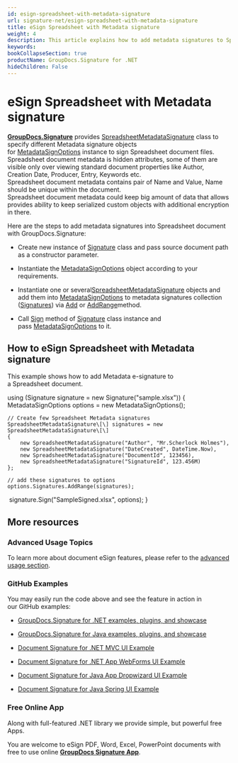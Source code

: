 ```yaml
---
id: esign-spreadsheet-with-metadata-signature
url: signature-net/esign-spreadsheet-with-metadata-signature
title: eSign Spreadsheet with Metadata signature
weight: 4
description: This article explains how to add metadata signatures to Spreadsheet document with GroupDocs.Signature
keywords: 
bookCollapseSection: true
productName: GroupDocs.Signature for .NET
hideChildren: False
---
```


# eSign Spreadsheet with Metadata signature

[**GroupDocs.Signature**](https://products.groupdocs.com/signature/net) provides [SpreadsheetMetadataSignature](https://apireference.groupdocs.com/net/signature/groupdocs.signature.domain/spreadsheetmetadatasignature) class to specify different Metadata signature objects for [MetadataSignOptions](https://apireference.groupdocs.com/net/signature/groupdocs.signature.options/metadatasignoptions) instance to sign Spreadsheet document files.   
Spreadsheet document metadata is hidden attributes, some of them are visible only over viewing standard document properties like Author, Creation Date, Producer, Entry, Keywords etc.  
Spreadsheet document metadata contains pair of Name and Value, Name should be unique within the document.  
Spreadsheet document metadata could keep big amount of data that allows provides ability to keep serialized custom objects with additional encryption in there. 

Here are the steps to add metadata signatures into Spreadsheet document with GroupDocs.Signature:

*   Create new instance of [Signature](https://apireference.groupdocs.com/net/signature/groupdocs.signature/signature) class and pass source document path as a constructor parameter.
    
*   Instantiate the [MetadataSignOptions](https://apireference.groupdocs.com/net/signature/groupdocs.signature.options/metadatasignoptions) object according to your requirements.
    
*   Instantiate one or several[SpreadsheetMetadataSignature](https://apireference.groupdocs.com/net/signature/groupdocs.signature.domain/spreadsheetmetadatasignature) objects and add them into [MetadataSignOptions](https://apireference.groupdocs.com/net/signature/groupdocs.signature.options/metadatasignoptions) to metadata signatures collection ([Signatures](https://apireference.groupdocs.com/net/signature/groupdocs.signature.options/metadatasignoptions/properties/signatures)) via [Add](https://apireference.groupdocs.com/net/signature/groupdocs.signature.domain/metadatasignaturecollection/methods/add) or [AddRange](https://apireference.groupdocs.com/net/signature/groupdocs.signature.domain/metadatasignaturecollection/methods/addrange)method.
    
*   Call [Sign](https://apireference.groupdocs.com/net/signature/groupdocs.signature/signature/methods/sign) method of [Signature](https://apireference.groupdocs.com/net/signature/groupdocs.signature/signature) class instance and pass [MetadataSignOptions](https://apireference.groupdocs.com/net/signature/groupdocs.signature.options/metadatasignoptions) to it.
    

## How to eSign Spreadsheet with Metadata signature

This example shows how to add Metadata e-signature to a Spreadsheet document.

using (Signature signature = new Signature("sample.xlsx"))
{
    MetadataSignOptions options = new MetadataSignOptions();

    // Create few Spreadsheet Metadata signatures
    SpreadsheetMetadataSignature\[\] signatures = new SpreadsheetMetadataSignature\[\]
    {
        new SpreadsheetMetadataSignature("Author", "Mr.Scherlock Holmes"),
        new SpreadsheetMetadataSignature("DateCreated", DateTime.Now),
        new SpreadsheetMetadataSignature("DocumentId", 123456),
        new SpreadsheetMetadataSignature("SignatureId", 123.456M)
    };
  
    // add these signatures to options
    options.Signatures.AddRange(signatures);
    signature.Sign("SampleSigned.xlsx", options);
}

## More resources

### Advanced Usage Topics

To learn more about document eSign features, please refer to the [advanced usage section](Advanced%2Busage.html).

### GitHub Examples 

You may easily run the code above and see the feature in action in our GitHub examples:

*   [GroupDocs.Signature for .NET examples, plugins, and showcase](https://github.com/groupdocs-signature/GroupDocs.Signature-for-.NET)
    
*   [GroupDocs.Signature for Java examples, plugins, and showcase](https://github.com/groupdocs-signature/GroupDocs.Signature-for-Java)
    
*   [Document Signature for .NET MVC UI Example](https://github.com/groupdocs-signature/GroupDocs.Signature-for-.NET-MVC) 
    
*   [Document Signature for .NET App WebForms UI Example](https://github.com/groupdocs-signature/GroupDocs.Signature-for-.NET-WebForms)
    
*   [Document Signature for Java App Dropwizard UI Example](https://github.com/groupdocs-signature/GroupDocs.Signature-for-Java-Dropwizard)
    
*   [Document Signature for Java Spring UI Example](https://github.com/groupdocs-signature/GroupDocs.Signature-for-Java-Spring)
    

### Free Online App 

Along with full-featured .NET library we provide simple, but powerful free Apps.

You are welcome to eSign PDF, Word, Excel, PowerPoint documents with free to use online **[GroupDocs Signature App](https://products.groupdocs.app/signature)**.

